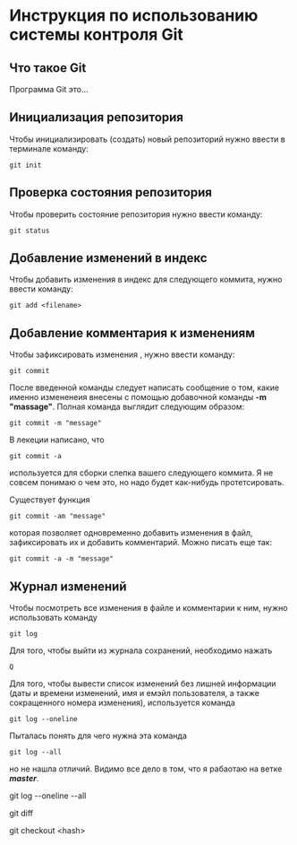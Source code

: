 #  **Инструкция по использованию системы контроля Git**

## Что такое Git

Программа Git это...

## Инициализация репозитория

Чтобы инициализировать (создать) новый репозиторий нужно ввести в терминале команду:

    git init

## Проверка состояния репозитория

Чтобы проверить состояние репозитория нужно ввести команду:

    git status

## Добавление изменений в индекс 

Чтобы добавить изменения в индекс для следующего коммита, нужно ввести команду:

    git add <filename>

## Добавление комментария к изменениям

Чтобы зафиксировать изменения , нужно ввести команду:
    
    git commit

После введенной команды следует написать сообщение о том, какие именно измененеия внесены с помощью добавочной команды **-m "massage"**. Полная команда выглядит следующим образом:

    git commit -m "message"

В лекеции написано, что

    git commit -a

используется для сборки слепка вашего следующего коммита. Я не совсем понимаю о чем это, но надо будет как-нибудь протетсировать.

Существует функция 

    git commit -am "message"

которая позволяет одновременно добавить изменения в файл, зафиксировать их и добавить комментарий. Можно писать еще так:

    git commit -a -m "message"

## Журнал изменений

Чтобы посмотреть все изменения в файле и комментарии к ним, нужно использовать команду

    git log

Для того, чтобы выйти из журнала сохранений, необходимо нажать 

    Q

Для того, чтобы вывести список изменений без лишней информации (даты и времени изменений, имя и емэйл пользователя, а также сокращенного номера изменения), используется команда 

    git log --oneline

Пыталась понять для чего нужна эта команда

    git log --all

но не нашла отличий. Видимо все дело в том, что я рабаотаю на ветке ***master***.

git log --oneline --all

git diff

git checkout \<hash>


